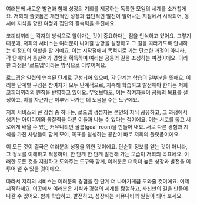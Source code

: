 여러분께 새로운 발견과 함께 성장의 기회를 제공하는 독특한 모임의 세계를 소개할게요. 저희의 플랫폼은 개인적인 성장과 집단적인 발전이 일어나는 지점에서 시작되어, 동시에 지식을 향한 여정과 집단의 결속력을 촉진해요.

코끼리끼리는 각자의 방식으로 알아가는 것이 중요하다는 점을 인식하고 있어요. 그렇기 때문에, 저희의 서비스는 여러분이 나아갈 방향을 설정하고 그 길을 따라가도록 안내하는 이정표의 역할을 할 거예요. 이는 시작점에서 목적지로 가는 단순한 과정이 아니라, 각 단계에서 통찰력과 경험을 획득하며 여러분 공동의 길을 조성하는 여정이에요. 이러한 과정은 '로드맵'이라는 방식으로 이루어져요.

로드맵은 일련의 연속된 단계로 구성되어 있으며, 각 단계는 학습의 일부분을 뜻해요. 이러한 단계별 구성은 참여자가 모두 단계적으로, 지속해 학습하고 발전해야 한다는 저희 코끼리끼리의 원칙을 반영하고 있어요. 무엇보다도, 이는 참여자들이 공동의 목표를 설정하고, 이를 차근차근 이루어 나가는 데 도움을 주는 도구에요.

저희 서비스의 큰 장점 중 하나는, 로드맵 생성자는 본인의 지식 공유하고, 그 과정에서 생기는 아이디어와 통찰력을 다른 이들과 나눌 수 있다는 점이에요. 이는 서로를 돕고 서로에게 배울 수 있는 커뮤니티인 골룸(goal-roon)을 만들어 내요. 서로 다른 경험과 지식을 가진 사람들이 함께 모여, 목표를 달성하는 공간이 바로 저희의 플랫폼이에요.

이 모든 것이 결국은 여러분의 성장을 위한 것이에요. 단순히 정보를 얻는 것이 아니라, 그 정보를 이해하고 적용하며, 한 단계 한 단계 발전해 가는 모습이 저희의 목표에요. 이러한 모든 것을 지원하고 도와주는 도구와 함께, 여러분은 더욱더 높은 성장과 발전을 이루어 낼 수 있을 것이에요.

따라서 저희의 서비스는 여러분의 경험을 한 단계 더 나아가게끔 도와줄 것이에요. 이제 시작하세요. 이곳에서 여러분은 지식과 경험의 세계를 탐험하고, 자신만의 길을 만들어 나갈 수 있어요. 함께 학습하고, 발전하고, 성장하는 커뮤니티의 일원이 되어 보세요.
